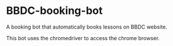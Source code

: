 # BBDC-booking-bot
A booking bot that automatically books lessons on BBDC website.

This bot uses the chromedriver to access the chrome browser.
